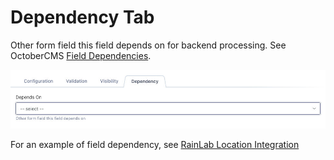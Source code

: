 # Dependency Tab

Other form field this field depends on for backend processing.  See OctoberCMS <a href="https://docs.octobercms.com/3.x/extend/forms/field-dependencies.html" target="_blank">Field Dependencies</a>.

![Field Editor](../../images/tab-dependency.jpg 'Visibility')

For an example of field dependency, see [RainLab Location Integration](/attributize/integrations/rainlab-location)